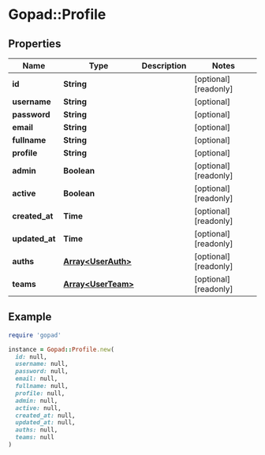 # Gopad::Profile

## Properties

| Name | Type | Description | Notes |
| ---- | ---- | ----------- | ----- |
| **id** | **String** |  | [optional][readonly] |
| **username** | **String** |  | [optional] |
| **password** | **String** |  | [optional] |
| **email** | **String** |  | [optional] |
| **fullname** | **String** |  | [optional] |
| **profile** | **String** |  | [optional] |
| **admin** | **Boolean** |  | [optional][readonly] |
| **active** | **Boolean** |  | [optional][readonly] |
| **created_at** | **Time** |  | [optional][readonly] |
| **updated_at** | **Time** |  | [optional][readonly] |
| **auths** | [**Array&lt;UserAuth&gt;**](UserAuth.md) |  | [optional][readonly] |
| **teams** | [**Array&lt;UserTeam&gt;**](UserTeam.md) |  | [optional][readonly] |

## Example

```ruby
require 'gopad'

instance = Gopad::Profile.new(
  id: null,
  username: null,
  password: null,
  email: null,
  fullname: null,
  profile: null,
  admin: null,
  active: null,
  created_at: null,
  updated_at: null,
  auths: null,
  teams: null
)
```

